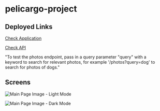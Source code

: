 # pelicargo-project

## Deployed Links

[Check Application](https://pelicargo-frontend-delta.vercel.app/)

[Check API](https://pelicargo-project.vercel.app/photos)

"To test the photos endpoint, pass in a query parameter "query" with a keyword to search for relevant photos, for example '/photos?query=dog' to search for photos of dogs."

## Screens

![Main Page Image - Light Mode](/_images/screen1.png)

![Main Page Image - Dark Mode](/_images/screen2.png)

